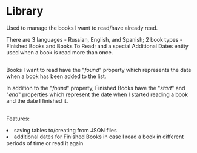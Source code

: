 # Library

Used to manage the books I want to read/have already read.

There are 3 languages - Russian, English, and Spanish; 2 book types - Finished Books and Books To Read; and a special Additional Dates entity used when a book is read more than once.

## 

Books I want to read have the "_found_" property which represents the date when a book has been added to the list.

In addition to the "_found_" property, Finished Books have the "_start_" and "_end_" properties which represent the date when I started reading a book and the date I finished it.

## 

Features:
<li>saving tables to/creating from JSON files</li>
<li>additional dates for Finished Books in case I read a book in different periods of time or read it again</li>